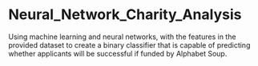 # Neural_Network_Charity_Analysis
Using machine learning and neural networks, with the features in the provided dataset to create a binary classifier that is capable of predicting whether applicants will be successful if funded by Alphabet Soup.
